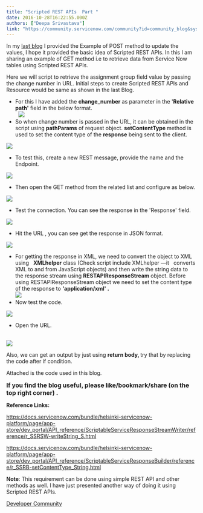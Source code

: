```yaml
---
title: "Scripted REST APIs  Part "
date: 2016-10-28T16:22:55.000Z
authors: ["Deepa Srivastava"]
link: "https://community.servicenow.com/community?id=community_blog&sys_id=209ceae1dbd0dbc01dcaf3231f961933"
---
```

<p>In my <a title="" _jive_internal="true" href="/community?id=community_blog&sys_id=80bda6a9dbd0dbc01dcaf3231f9619af">last blog</a> I provided the Example of POST method to update the values, I hope it provided the basic idea of Scripted REST APIs. In this I am sharing an example of GET method i.e to retrieve data from Service Now tables using Scripted REST APIs.</p><p></p><p>Here we will script to retrieve the assignment group field value by passing the change number in URL. Initial steps to create Scripted REST APIs and Resource would be same as shown in the last Blog.</p><p></p><ul><li>For this I have added the <strong>change_number</strong> as parameter in the '<strong>Relative path'</strong> field in the below format.       <br/>   <img   class="jive-image image-10" src="62c8f7bddb101304b322f4621f96190f.iix" style="max-height: 900px; max-width: 1200px;"/></li><li>So when change number is passed in the URL, it can be obtained in the script using <strong>pathParams</strong> of request object. <strong>setContentType </strong>method is used to set the content type of the <strong>response</strong> being sent to the client.</li></ul><p><img   class="image-2 jive-image" src="4a577002dbd89344e9737a9e0f9619b2.iix" style="max-height: 900px; max-width: 1200px;"/></p><p></p><ul><li>To test this, create a new REST message, provide the name and the Endpoint.</li></ul><p><img   class="image-3 jive-image" src="d145d446db589704ed6af3231f96199c.iix" style="max-height: 900px; max-width: 1200px;"/></p><p></p><ul><li>Then open the GET method from the related list and configure as below.</li></ul><p><img   class="jive-image image-4" src="e6f8b7f5db9cdf04e9737a9e0f961949.iix" style="max-height: 900px; max-width: 1200px;"/></p><p></p><ul><li>Test the connection. You can see the response in the 'Response' field.</li></ul><p><img   class="image-5 jive-image" src="8cd5ddcadb50d7041dcaf3231f96195e.iix" style="max-height: 900px; max-width: 1200px;"/></p><ul><li>Hit the URL , you can see get the response in JSON format.</li></ul><p><img   class="image-6 jive-image" src="ac96b886db989304b322f4621f961900.iix" style="max-height: 900px; max-width: 1200px;"/></p><ul><li>For getting the response in XML, we need to convert the object to XML using   <strong>XMLhelper</strong> class (Check script include XMLhelper —it   converts XML to and from JavaScript objects) and then write the string data to the response stream using <strong>RESTAPIResponseStream</strong> object. Before using RESTAPIResponseStream object we need to set the content type of the response to <strong>'application/xml' .</strong><br/> <img   class="image-7 jive-image" src="8cf2d0cadbd05304b322f4621f961923.iix" style="max-height: 900px; max-width: 1200px;"/></li><li>Now test the code.</li></ul><p><img   class="jive-image image-8" src="b7813f71db9c93041dcaf3231f961915.iix" style="max-height: 900px; max-width: 1200px;"/></p><p></p><ul><li>Open the URL.</li></ul><p><br/> <img   class="image-9 jive-image" src="310b14c2db5c9704ed6af3231f961919.iix" style="max-height: 900px; max-width: 1200px;"/></p><p></p><p>Also, we can get an output by just using <strong>return body, </strong>try that by replacing the code after if condition.</p><p></p><p>Attached is the code used in this blog.</p><p></p><p><strong><span style="font-size: 12pt;">If you find the blog useful, please like/bookmark/share (on the top right corner) .</span> <span __jive_emoticon_name="happy" __jive_macro_name="emoticon" class="jive_emote jive_macro" data-renderedposition="2752.75_621.59375_16_16" src="/8.0.4.21bdc7e/images/emoticons/happy.png"></span></strong></p><p></p><p><strong>Reference Links:</strong></p><p><a title="ocs.servicenow.com/bundle/helsinki-servicenow-platform/page/app-store/dev_portal/API_reference/ScriptableServiceResponseStreamWriter/reference/r_SSRSW-writeString_S.html" href="https://docs.servicenow.com/bundle/helsinki-servicenow-platform/page/app-store/dev_portal/API_reference/ScriptableServiceResponseStreamWriter/reference/r_SSRSW-writeString_S.html">https://docs.servicenow.com/bundle/helsinki-servicenow-platform/page/app-store/dev_portal/API_reference/ScriptableServiceResponseStreamWriter/reference/r_SSRSW-writeString_S.html</a></p><p><a title="ocs.servicenow.com/bundle/helsinki-servicenow-platform/page/app-store/dev_portal/API_reference/ScriptableServiceResponseBuilder/reference/r_SSRB-setContentType_String.html" href="https://docs.servicenow.com/bundle/helsinki-servicenow-platform/page/app-store/dev_portal/API_reference/ScriptableServiceResponseBuilder/reference/r_SSRB-setContentType_String.html">https://docs.servicenow.com/bundle/helsinki-servicenow-platform/page/app-store/dev_portal/API_reference/ScriptableServiceResponseBuilder/reference/r_SSRB-setContentType_String.html</a></p><p></p><p><strong>Note</strong>: This requirement can be done using simple REST API and other methods as well. I have just presented another way of doing it using Scripted REST APIs.</p><p></p><p><a title="Developer Community" __default_attr="2009" __jive_macro_name="community" class="jive_macro_community jive_macro" data-orig-content="Developer Community" data-renderedposition="2945.75_8_159_16" href="undefined2009">Developer Community</a></p>